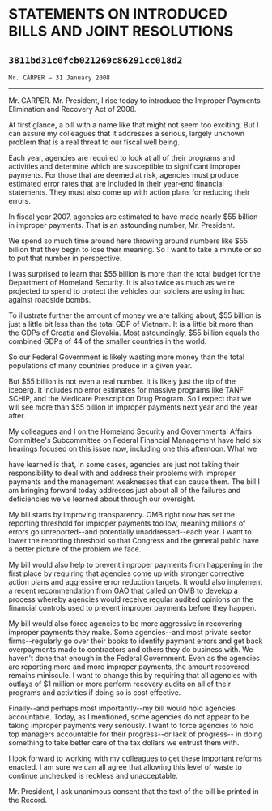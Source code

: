 # STATEMENTS ON INTRODUCED BILLS AND JOINT RESOLUTIONS
## `3811bd31c0fcb021269c86291cc018d2`
`Mr. CARPER — 31 January 2008`

---


Mr. CARPER. Mr. President, I rise today to introduce the Improper 
Payments Elimination and Recovery Act of 2008.

At first glance, a bill with a name like that might not seem too 
exciting. But I can assure my colleagues that it addresses a serious, 
largely unknown problem that is a real threat to our fiscal well being.

Each year, agencies are required to look at all of their programs and 
activities and determine which are susceptible to significant improper 
payments. For those that are deemed at risk, agencies must produce 
estimated error rates that are included in their year-end financial 
statements. They must also come up with action plans for reducing their 
errors.

In fiscal year 2007, agencies are estimated to have made nearly $55 
billion in improper payments. That is an astounding number, Mr. 
President.

We spend so much time around here throwing around numbers like $55 
billion that they begin to lose their meaning. So I want to take a 
minute or so to put that number in perspective.

I was surprised to learn that $55 billion is more than the total 
budget for the Department of Homeland Security. It is also twice as 
much as we're projected to spend to protect the vehicles our soldiers 
are using in Iraq against roadside bombs.

To illustrate further the amount of money we are talking about, $55 
billion is just a little bit less than the total GDP of Vietnam. It is 
a little bit more than the GDPs of Croatia and Slovakia. Most 
astoundingly, $55 billion equals the combined GDPs of 44 of the smaller 
countries in the world.

So our Federal Government is likely wasting more money than the total 
populations of many countries produce in a given year.

But $55 billion is not even a real number. It is likely just the tip 
of the iceberg. It includes no error estimates for massive programs 
like TANF, SCHIP, and the Medicare Prescription Drug Program. So I 
expect that we will see more than $55 billion in improper payments next 
year and the year after.

My colleagues and I on the Homeland Security and Governmental Affairs 
Committee's Subcommittee on Federal Financial Management have held six 
hearings focused on this issue now, including one this afternoon. What 
we


have learned is that, in some cases, agencies are just not taking their 
responsibility to deal with and address their problems with improper 
payments and the management weaknesses that can cause them. The bill I 
am bringing forward today addresses just about all of the failures and 
deficiencies we've learned about through our oversight.

My bill starts by improving transparency. OMB right now has set the 
reporting threshold for improper payments too low, meaning millions of 
errors go unreported--and potentially unaddressed--each year. I want to 
lower the reporting threshold so that Congress and the general public 
have a better picture of the problem we face.

My bill would also help to prevent improper payments from happening 
in the first place by requiring that agencies come up with stronger 
corrective action plans and aggressive error reduction targets. It 
would also implement a recent recommendation from GAO that called on 
OMB to develop a process whereby agencies would receive regular audited 
opinions on the financial controls used to prevent improper payments 
before they happen.

My bill would also force agencies to be more aggressive in recovering 
improper payments they make. Some agencies--and most private sector 
firms--regularly go over their books to identify payment errors and get 
back overpayments made to contractors and others they do business with. 
We haven't done that enough in the Federal Government. Even as the 
agencies are reporting more and more improper payments, the amount 
recovered remains miniscule. I want to change this by requiring that 
all agencies with outlays of $1 million or more perform recovery audits 
on all of their programs and activities if doing so is cost effective.

Finally--and perhaps most importantly--my bill would hold agencies 
accountable. Today, as I mentioned, some agencies do not appear to be 
taking improper payments very seriously. I want to force agencies to 
hold top managers accountable for their progress--or lack of progress--
in doing something to take better care of the tax dollars we entrust 
them with.

I look forward to working with my colleagues to get these important 
reforms enacted. I am sure we can all agree that allowing this level of 
waste to continue unchecked is reckless and unacceptable.

Mr. President, I ask unanimous consent that the text of the bill be 
printed in the Record.